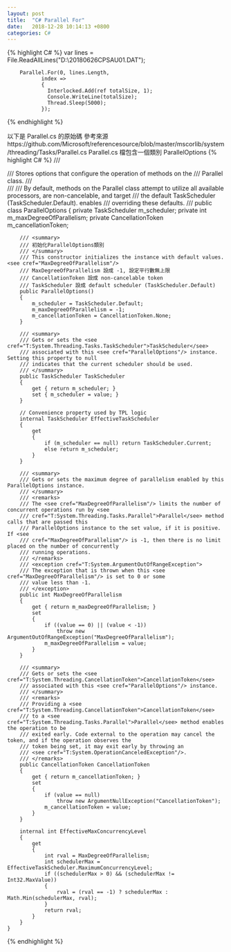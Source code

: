 ```yaml
---
layout: post
title:  "C# Parallel For"
date:   2018-12-28 10:14:13 +0800
categories: C#
---
```

{% highlight C# %}
        var lines = File.ReadAllLines("D:\\20180626CPSAU01.DAT");
        
        Parallel.For(0, lines.Length,
               index =>
               {
                 Interlocked.Add(ref totalSize, 1);
                 Console.WriteLine(totalSize);
                 Thread.Sleep(5000);
               });
{% endhighlight %}

以下是 Parallel.cs 的原始碼
參考來源https://github.com/Microsoft/referencesource/blob/master/mscorlib/system/threading/Tasks/Parallel.cs
Parallel.cs 檔包含一個類別 ParallelOptions
{% highlight C# %}
    /// <summary>
    /// Stores options that configure the operation of methods on the 
    /// <see cref="T:System.Threading.Tasks.Parallel">Parallel</see> class.
    /// </summary>
    /// <remarks>
    /// By default, methods on the Parallel class attempt to utilize all available processors, are non-cancelable, and target
    /// the default TaskScheduler (TaskScheduler.Default). <see cref="ParallelOptions"/> enables
    /// overriding these defaults.
    /// </remarks>
    public class ParallelOptions
    {
        private TaskScheduler m_scheduler;
        private int m_maxDegreeOfParallelism;
        private CancellationToken m_cancellationToken;

        /// <summary>
        /// 初始化ParallelOptions類別
        /// </summary>        
        /// This constructor initializes the instance with default values.  <see cref="MaxDegreeOfParallelism"/>
        /// MaxDegreeOfParallelism 設成 -1, 設定平行數無上限
        /// CancellationToken 設成 non-cancelable token
        /// TaskScheduler 設成 default scheduler (TaskScheduler.Default)
        public ParallelOptions()
        {
            m_scheduler = TaskScheduler.Default;
            m_maxDegreeOfParallelism = -1;
            m_cancellationToken = CancellationToken.None;
        }

        /// <summary>
        /// Gets or sets the <see cref="T:System.Threading.Tasks.TaskScheduler">TaskScheduler</see> 
        /// associated with this <see cref="ParallelOptions"/> instance. Setting this property to null
        /// indicates that the current scheduler should be used.
        /// </summary>
        public TaskScheduler TaskScheduler
        {
            get { return m_scheduler; }
            set { m_scheduler = value; }
        }

        // Convenience property used by TPL logic
        internal TaskScheduler EffectiveTaskScheduler
        {
            get
            {
                if (m_scheduler == null) return TaskScheduler.Current;
                else return m_scheduler;
            }
        }

        /// <summary>
        /// Gets or sets the maximum degree of parallelism enabled by this ParallelOptions instance.
        /// </summary>
        /// <remarks>
        /// The <see cref="MaxDegreeOfParallelism"/> limits the number of concurrent operations run by <see
        /// cref="T:System.Threading.Tasks.Parallel">Parallel</see> method calls that are passed this
        /// ParallelOptions instance to the set value, if it is positive. If <see
        /// cref="MaxDegreeOfParallelism"/> is -1, then there is no limit placed on the number of concurrently
        /// running operations.
        /// </remarks>
        /// <exception cref="T:System.ArgumentOutOfRangeException">
        /// The exception that is thrown when this <see cref="MaxDegreeOfParallelism"/> is set to 0 or some
        /// value less than -1.
        /// </exception>
        public int MaxDegreeOfParallelism
        {
            get { return m_maxDegreeOfParallelism; }
            set
            {
                if ((value == 0) || (value < -1))
                    throw new ArgumentOutOfRangeException("MaxDegreeOfParallelism");
                m_maxDegreeOfParallelism = value;
            }
        }

        /// <summary>
        /// Gets or sets the <see cref="T:System.Threading.CancellationToken">CancellationToken</see>
        /// associated with this <see cref="ParallelOptions"/> instance.
        /// </summary>
        /// <remarks>
        /// Providing a <see cref="T:System.Threading.CancellationToken">CancellationToken</see>
        /// to a <see cref="T:System.Threading.Tasks.Parallel">Parallel</see> method enables the operation to be
        /// exited early. Code external to the operation may cancel the token, and if the operation observes the
        /// token being set, it may exit early by throwing an
        /// <see cref="T:System.OperationCanceledException"/>.
        /// </remarks>
        public CancellationToken CancellationToken
        {
            get { return m_cancellationToken; }
            set
            {
                if (value == null)
                    throw new ArgumentNullException("CancellationToken");
                m_cancellationToken = value;
            }
        }

        internal int EffectiveMaxConcurrencyLevel
        {
            get
            {
                int rval = MaxDegreeOfParallelism;
                int schedulerMax = EffectiveTaskScheduler.MaximumConcurrencyLevel;
                if ((schedulerMax > 0) && (schedulerMax != Int32.MaxValue))
                {
                    rval = (rval == -1) ? schedulerMax : Math.Min(schedulerMax, rval);
                }
                return rval;
            }
        }
    }
                

{% endhighlight %}
